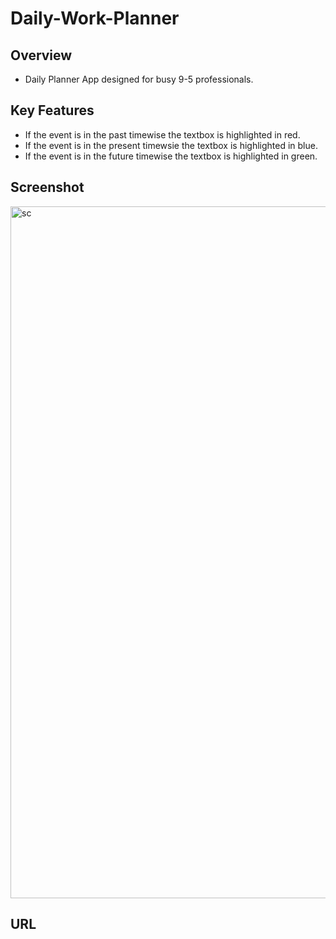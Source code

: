 # Daily-Work-Planner

## Overview
* Daily Planner App designed  for busy 9-5 professionals.

## Key Features
* If the event is in the past timewise the textbox is highlighted in red.
* If the event is in the present timewsie the textbox is highlighted in blue.
* If the event is in the future timewise the textbox is highlighted in green.

## Screenshot
<img width="1107" alt="sc" src="https://user-images.githubusercontent.com/117782725/224590923-8984913c-6d08-4df1-b667-5298dfb1aac9.png">

## URL
